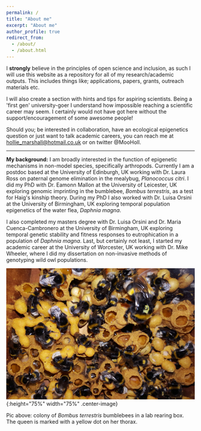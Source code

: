 ```yaml
---
permalink: /
title: "About me"
excerpt: "About me"
author_profile: true
redirect_from: 
  - /about/
  - /about.html
---
```

I **strongly** believe in the principles of open science and inclusion, as such I will use this website as a repository for all of my research/academic outputs. This includes things like; applications, papers, grants, outreach materials etc. 

I will also create a section with hints and tips for aspiring scientists. Being a 'first gen' university-goer I understand how impossible reaching a scientific career may seem. I certainly would not have got here without the support/encouragement of some awesome people! 

Should you; be interested in collaboration, have an ecological epigenetics question or just want to talk academic careers, you can reach me at hollie_marshall@hotmail.co.uk or on twitter @MooHoll.

----

**My background:** I am broadly interested in the function of epigenetic mechanisms in non-model species, specifically arthropods. Currently I am a postdoc based at the University of Edinburgh, UK working with Dr. Laura Ross on paternal genome elimination in the mealybug, <i>Planococcus citri</i>. I did my PhD with Dr. Eamonn Mallon at the University of Leicester, UK exploring genomic imprinting in the bumblebee, <i>Bombus terrestris</i>, as a test for Haig's kinship theory. During my PhD I also worked with Dr. Luisa Orsini at the University of Birmingham, UK exploring temporal population epigenetics of the water flea, <i>Daphnia magna</i>.

I also completed my masters degree with Dr. Luisa Orsini and Dr. Maria Cuenca-Cambronero at the University of Birmingham, UK exploring temporal genetic stability and fitness responses to eutrophication in a population of <i>Daphnia magna</i>. Last, but certainly not least, I started my academic career at the University of Worcester, UK working with Dr. Mike Wheeler, where I did my dissertation on non-invasive methods of genotyping wild owl populations. 

![<i>Bombus terrestris colony</i>.](files/bumblebee_colony.jpg){:height="75%" width="75%" .center-image} 

Pic above: colony of <i>Bombus terrestris</i> bumblebees in a lab rearing box. The queen is marked with a yellow dot on her thorax.